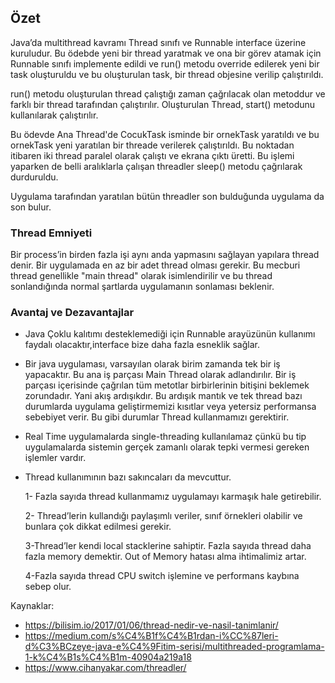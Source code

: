 ## Özet
Java’da multithread kavramı Thread sınıfı ve Runnable interface üzerine kuruludur. 
Bu ödebde yeni bir thread yaratmak ve ona bir görev atamak için Runnable sınıfı implemente edildi ve run() metodu override edilerek yeni bir task oluşturuldu ve bu oluşturulan task, bir thread objesine verilip çalıştırıldı.

run() metodu oluşturulan thread çalıştığı zaman çağrılacak olan metoddur ve farklı bir thread tarafından çalıştırılır.
Oluşturulan Thread, start() metodunu kullanılarak çalıştırılır.

Bu ödevde Ana Thread'de CocukTask isminde bir ornekTask yaratıldı ve bu ornekTask yeni yaratılan bir threade verilerek çalıştırıldı. 
Bu noktadan itibaren iki thread paralel olarak çalıştı ve ekrana çıktı üretti. Bu işlemi yaparken de belli aralıklarla çalışan threadler sleep() metodu çağrılarak durduruldu.

Uygulama tarafından yaratılan bütün threadler son bulduğunda uygulama da son bulur.
### Thread Emniyeti
Bir process’in birden fazla işi aynı anda yapmasını sağlayan yapılara thread denir. 
Bir uygulamada en az bir adet thread olması gerekir. Bu mecburi thread genellikle "main thread" olarak isimlendirilir ve bu thread sonlandığında normal şartlarda uygulamanın sonlaması beklenir.
### Avantaj ve Dezavantajlar

  *  Java Çoklu kalıtımı desteklemediği için Runnable arayüzünün kullanımı faydalı olacaktır,interface bize daha fazla esneklik sağlar. 
  * Bir java uygulaması, varsayılan olarak birim zamanda tek bir iş yapacaktır. Bu ana iş parçası Main Thread olarak adlandırılır. Bir iş parçası içerisinde çağrılan tüm metotlar birbirlerinin bitişini beklemek zorundadır. Yani akış ardışıkdır. Bu ardışık mantık ve tek thread bazı durumlarda uygulama geliştirmemizi kısıtlar veya yetersiz performansa sebebiyet verir. Bu gibi durumlar Thread kullanmamızı gerektirir. 
 *  Real Time uygulamalarda single-threading kullanılamaz çünkü bu tip uygulamalarda sistemin gerçek zamanlı olarak tepki vermesi gereken işlemler vardır. 
 

 

* Thread kullanımının bazı sakıncaları da mevcuttur.

   1- Fazla sayıda thread kullanmamız uygulamayı karmaşık hale getirebilir.
   
   2- Thread’lerin kullandığı paylaşımlı veriler, sınıf örnekleri olabilir ve bunlara çok dikkat edilmesi gerekir.
   
   3-Thread’ler kendi local stacklerine sahiptir. Fazla sayıda thread daha fazla memory demektir. Out of Memory hatası alma ihtimalimiz artar.
   
   4-Fazla sayıda thread CPU switch işlemine ve performans kaybına sebep olur.

  
 Kaynaklar:
 * https://bilisim.io/2017/01/06/thread-nedir-ve-nasil-tanimlanir/
 * https://medium.com/s%C4%B1f%C4%B1rdan-i%CC%87leri-d%C3%BCzeye-java-e%C4%9Fitim-serisi/multithreaded-programlama-1-k%C4%B1s%C4%B1m-40904a219a18
 * https://www.cihanyakar.com/threadler/ 



